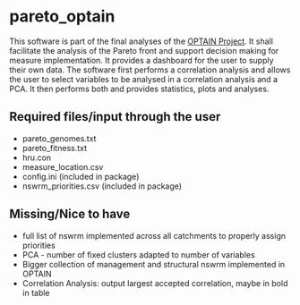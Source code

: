 # pareto_optain
This software is part of the final analyses of the [OPTAIN Project](https://www.optain.eu/). It shall facilitate the analysis of the Pareto front and support decision making for measure implementation.
It provides a dashboard for the user to supply their own data. The software first performs a correlation analysis and allows the user to select variables to be analysed in a correlation analysis and a PCA. 
It then performs both and provides statistics, plots and analyses.




## Required files/input through the user
* pareto_genomes.txt
* pareto_fitness.txt
* hru.con
* measure_location.csv
* config.ini (included in package)
* nswrm_priorities.csv (included in package)

## Missing/Nice to have
* full list of nswrm implemented across all catchments to properly assign priorities
* PCA - number of fixed clusters adapted to number of variables
* Bigger collection of management and structural nswrm implemented in OPTAIN
* Correlation Analysis: output largest accepted correlation, maybe in bold in table
